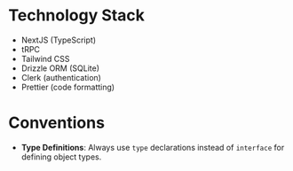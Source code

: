 # Technology Stack

- NextJS (TypeScript)
- tRPC
- Tailwind CSS
- Drizzle ORM (SQLite)
- Clerk (authentication)
- Prettier (code formatting)

# Conventions

- **Type Definitions**: Always use `type` declarations instead of `interface` for defining object types.
